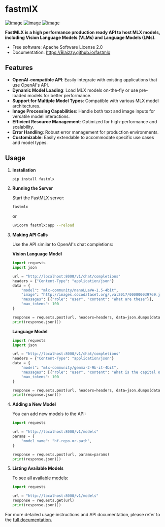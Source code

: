 # fastmlX

[![image](https://img.shields.io/pypi/v/fastmlx.svg)](https://pypi.python.org/pypi/fastmlx)
[![image](https://img.shields.io/conda/vn/conda-forge/fastmlx.svg)](https://anaconda.org/conda-forge/fastmlx)
[![image](https://pyup.io/repos/github/Blaizzy/fastmlx/shield.svg)](https://pyup.io/repos/github/Blaizzy/fastmlx)

**FastMLX is a high performance production ready API to host MLX models, including Vision Language Models (VLMs) and Language Models (LMs).**

-   Free software: Apache Software License 2.0
-   Documentation: https://Blaizzy.github.io/fastmlx

## Features

- **OpenAI-compatible API**: Easily integrate with existing applications that use OpenAI's API.
- **Dynamic Model Loading**: Load MLX models on-the-fly or use pre-loaded models for better performance.
- **Support for Multiple Model Types**: Compatible with various MLX model architectures.
- **Image Processing Capabilities**: Handle both text and image inputs for versatile model interactions.
- **Efficient Resource Management**: Optimized for high-performance and scalability.
- **Error Handling**: Robust error management for production environments.
- **Customizable**: Easily extendable to accommodate specific use cases and model types.

## Usage

1. **Installation**

   ```bash
   pip install fastmlx
   ```

2. **Running the Server**

   Start the FastMLX server:
   ```bash
   fastmlx
   ```
   or

   ```bash
   uvicorn fastmlx:app --reload
   ```

3. **Making API Calls**

   Use the API similar to OpenAI's chat completions:

   **Vision Language Model**

   ```python
   import requests
   import json

   url = "http://localhost:8000/v1/chat/completions"
   headers = {"Content-Type": "application/json"}
   data = {
       "model": "mlx-community/nanoLLaVA-1.5-4bit",
       "image": "http://images.cocodataset.org/,val2017/000000039769.jpg"
       "messages": [{"role": "user", "content": "What are these"}],
       "max_tokens": 100
   }

   response = requests.post(url, headers=headers, data=json.dumps(data))
   print(response.json())
   ```
   **Language Model**
   ```python
   import requests
   import json

   url = "http://localhost:8000/v1/chat/completions"
   headers = {"Content-Type": "application/json"}
   data = {
       "model": "mlx-community/gemma-2-9b-it-4bit",
       "messages": [{"role": "user", "content": "What is the capital of France?"}],
       "max_tokens": 100
   }

   response = requests.post(url, headers=headers, data=json.dumps(data))
   print(response.json())
   ```

4. **Adding a New Model**

   You can add new models to the API:

   ```python
   import requests

   url = "http://localhost:8000/v1/models"
   params = {
       "model_name": "hf-repo-or-path",
   }

   response = requests.post(url, params=params)
   print(response.json())
   ```

5. **Listing Available Models**

   To see all available models:

   ```python
   import requests

   url = "http://localhost:8000/v1/models"
   response = requests.get(url)
   print(response.json())
   ```

For more detailed usage instructions and API documentation, please refer to the [full documentation](https://Blaizzy.github.io/fastmlx).